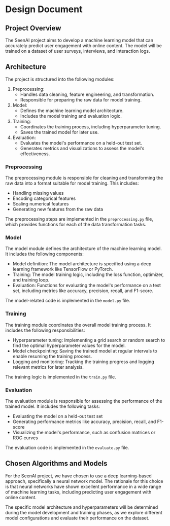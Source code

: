 Design Document
===============

Project Overview
----------------

The SeenAI project aims to develop a machine learning model that can accurately predict user engagement with online content. The model will be trained on a dataset of user surveys, interviews, and interaction logs.

Architecture
------------

The project is structured into the following modules:

1.  Preprocessing:
    -   Handles data cleaning, feature engineering, and transformation.
    -   Responsible for preparing the raw data for model training.
2.  Model:
    -   Defines the machine learning model architecture.
    -   Includes the model training and evaluation logic.
3.  Training:
    -   Coordinates the training process, including hyperparameter tuning.
    -   Saves the trained model for later use.
4.  Evaluation:
    -   Evaluates the model's performance on a held-out test set.
    -   Generates metrics and visualizations to assess the model's effectiveness.

### Preprocessing

The preprocessing module is responsible for cleaning and transforming the raw data into a format suitable for model training. This includes:

-   Handling missing values
-   Encoding categorical features
-   Scaling numerical features
-   Generating new features from the raw data

The preprocessing steps are implemented in the `preprocessing.py` file, which provides functions for each of the data transformation tasks.

### Model

The model module defines the architecture of the machine learning model. It includes the following components:

-   Model definition: The model architecture is specified using a deep learning framework like TensorFlow or PyTorch.
-   Training: The model training logic, including the loss function, optimizer, and training loop.
-   Evaluation: Functions for evaluating the model's performance on a test set, including metrics like accuracy, precision, recall, and F1-score.

The model-related code is implemented in the `model.py` file.

### Training

The training module coordinates the overall model training process. It includes the following responsibilities:

-   Hyperparameter tuning: Implementing a grid search or random search to find the optimal hyperparameter values for the model.
-   Model checkpointing: Saving the trained model at regular intervals to enable resuming the training process.
-   Logging and monitoring: Tracking the training progress and logging relevant metrics for later analysis.

The training logic is implemented in the `train.py` file.

### Evaluation

The evaluation module is responsible for assessing the performance of the trained model. It includes the following tasks:

-   Evaluating the model on a held-out test set
-   Generating performance metrics like accuracy, precision, recall, and F1-score
-   Visualizing the model's performance, such as confusion matrices or ROC curves

The evaluation code is implemented in the `evaluate.py` file.

Chosen Algorithms and Models
----------------------------

For the SeenAI project, we have chosen to use a deep learning-based approach, specifically a neural network model. The rationale for this choice is that neural networks have shown excellent performance in a wide range of machine learning tasks, including predicting user engagement with online content.

The specific model architecture and hyperparameters will be determined during the model development and training phases, as we explore different model configurations and evaluate their performance on the dataset.